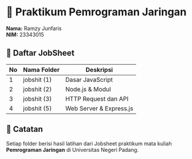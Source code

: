 # 🧠 Praktikum Pemrograman Jaringan  
**Nama:** Ramzy Junfaris  
**NIM:** 23343015    

## 📂 Daftar JobSheet
| No | Nama Folder | Deskripsi |
|----|--------------|-----------|
| 1  | jobshit (1) | Dasar JavaScript |
| 2  | jobshit (2) | Node.js & Modul |
| 3  | jobshit (3) | HTTP Request dan API |
| 4  | jobshit (5) | Web Server & Express.js |

## 📜 Catatan
Setiap folder berisi hasil latihan dari Jobsheet praktikum mata kuliah **Pemrograman Jaringan** di Universitas Negeri Padang.
